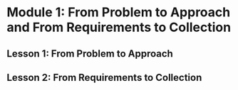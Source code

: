 # Module 1: From Problem to Approach and From Requirements to Collection

## Lesson 1: From Problem to Approach

## Lesson 2: From Requirements to Collection
